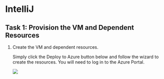 # IntelliJ
## Task 1: Provision the VM and Dependent Resources

1. Create the VM and dependent resources.
    
    Simply click the Deploy to Azure button below and follow the wizard to create the resources. You will need to log in to the Azure Portal.
                                                                     
	<a href="https://portal.azure.com/#create/Microsoft.Template/uri/https%3A%2F%2Fraw.githubusercontent.com%2Fbayernmunich%2FEclipse%2Fmaster%2Fenv%2Fazuredeploytemplate.json" target="_blank">
		<img src="http://azuredeploy.net/deploybutton.png"/>
	</a>
